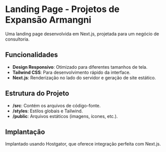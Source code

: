 # Landing Page - Projetos de Expansão Armangni

Uma landing page desenvolvida em Next.js, projetada para um negócio de consultoria.

## Funcionalidades
- **Design Responsivo**: Otimizado para diferentes tamanhos de tela.
- **Tailwind CSS**: Para desenvolvimento rápido da interface.
- **Next.js**: Renderização no lado do servidor e geração de site estático.

## Estrutura do Projeto
- **/src**: Contém os arquivos de código-fonte.
- **/styles**: Estilos globais e Tailwind.
- **/public**: Arquivos estáticos (imagens, ícones, etc.).

## Implantação
Implantado usando Hostgator, que oferece integração perfeita com Next.js.
